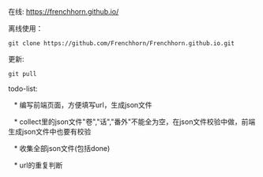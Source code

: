 在线: https://frenchhorn.github.io/

离线使用：

`git clone https://github.com/Frenchhorn/Frenchhorn.github.io.git`

更新:

`git pull`

todo-list:

    * 编写前端页面，方便填写url，生成json文件

    * collect里的json文件"卷","话","番外"不能全为空，在json文件校验中做，前端生成json文件中也要有校验

    * 收集全部json文件(包括done)

    * url的重复判断
